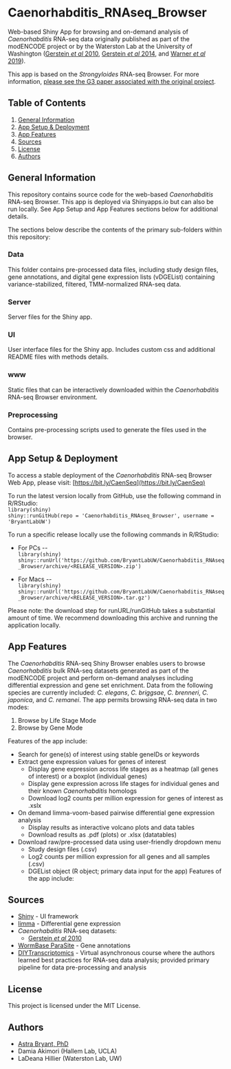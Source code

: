 # Caenorhabditis_RNAseq_Browser 
Web-based Shiny App for browsing and on-demand analysis of *Caenorhabditis* RNA-seq data originally published as part of the modENCODE project or by the Waterston Lab at the University of Washington ([Gerstein *et al* 2010](https://pubmed.ncbi.nlm.nih.gov/21177976/), [Gerstein *et al* 2014](https://www.nature.com/articles/nature13424), and [Warner *et al* 2019](https://www.ncbi.nlm.nih.gov/pmc/articles/PMC6581053/)).  

This app is based on the *Strongyloides* RNA-seq Browser. For more information, [please see the G3 paper associated with the original project](https://pubmed.ncbi.nlm.nih.gov/33823530/).

## Table of Contents  
1. [General Information](#general-information)
2. [App Setup & Deployment](#app-setup-&-deployment)
3. [App Features](#app-features)
4. [Sources](#sources)
5. [License](#license)
6. [Authors](#authors)

## General Information
This repository contains source code for the web-based *Caenorhabditis* RNA-seq Browser. This app is deployed via Shinyapps.io but can also be run locally. See App Setup and App Features sections below for additional details.  

The sections below describe the contents of the primary sub-folders within this repository:

### Data  
This folder contains pre-processed data files, including study design files, gene annotations, and digital gene expression lists (vDGEList) containing variance-stabilized, filtered, TMM-normalized RNA-seq data.

### Server
Server files for the Shiny app.

### UI
User interface files for the Shiny app. Includes custom css and additional README files with methods details.

### www
Static files that can be interactively downloaded within the *Caenorhabditis* RNA-seq Browser environment.

### Preprocessing
Contains pre-processing scripts used to generate the files used in the browser.

## App Setup & Deployment
To access a stable deployment of the *Caenorhabditis* RNA-seq Browser Web App, please visit:   [https://bit.ly/CaenSeq](https://bit.ly/CaenSeq)  


To run the latest version locally from GitHub, use the following command in R/RStudio:  
`library(shiny)`  
`shiny::runGitHub(repo = 'Caenorhabditis_RNAseq_Browser', username = 'BryantLabUW')`  

To run a specific release locally use the following commands in R/RStudio:  
  * For PCs --  
    `library(shiny)`  
    `shiny::runUrl('https://github.com/BryantLabUW/Caenorhabditis_RNAseq_Browser/archive/<RELEASE_VERSION>.zip') ` 

  * For Macs --  
    `library(shiny)`  
    `shiny::runUrl('https://github.com/BryantLabUW/Caenorhabditis_RNAseq_Browser/archive/<RELEASE_VERSION>.tar.gz')`  

Please note: the download step for runURL/runGitHub takes a substantial amount of time. We recommend downloading this archive and running the application locally. 

## App Features  
The *Caenorhabditis* RNA-seq Shiny Browser enables users to browse *Caenorhabditis* bulk RNA-seq datasets generated as part of the modENCODE project and perform on-demand analyses including differential expression and gene set enrichment. Data from the following species are currently included: *C. elegans*, *C. briggsae*, *C. brenneri*, *C. japonica*, and *C. remanei*. The app permits browsing RNA-seq data in two modes:

  1. Browse by Life Stage Mode
  2. Browse by Gene Mode  
  
Features of the app include:  

* Search for gene(s) of interest using stable geneIDs or keywords
* Extract gene expression values for genes of interest
  - Display gene expression across life stages as a heatmap (all genes of interest) or a boxplot (individual genes)
  - Display gene expression across life stages for individual genes and their known *Caenorhabditis* homologs
  - Download log2 counts per million expression for genes of interest as .xslx
* On demand limma-voom-based pairwise differential gene expression analysis
  - Display results as interactive volcano plots and data tables
  - Download results as .pdf (plots) or .xlsx (datatables)
* Download raw/pre-processed data using user-friendly dropdown menu
  - Study design files (.csv)
  - Log2 counts per million expression for all genes and all samples (.csv)
  - DGEList object (R object; primary data input for the app)
Features of the app include:

## Sources
* [Shiny](https://shiny.rstudio.com/) - UI framework
* [limma](https://bioconductor.org/packages/release/bioc/html/limma.html) - Differential gene expression
* *Caenorhabditis* RNA-seq datasets:
  - [Gerstein *et al* 2010](https://pubmed.ncbi.nlm.nih.gov/21177976/)
* [WormBase ParaSite](https://parasite.wormbase.org/index.html) - Gene annotations
* [DIYTranscriptomics](http://diytranscriptomics.com/) - Virtual asynchronous course where the authors learned best practices for RNA-seq data analysis; provided primary pipeline for data pre-processing and analysis

## License  
This project is licensed under the MIT License. 

## Authors  
* [Astra Bryant, PhD](https://github.com/astrasb)
* Damia Akimori (Hallem Lab, UCLA)
* LaDeana Hillier (Waterston Lab, UW)

